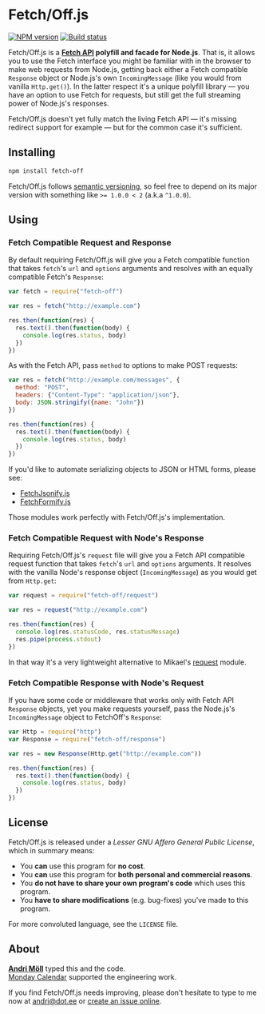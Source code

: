 Fetch/Off.js
============
[![NPM version][npm-badge]](https://www.npmjs.com/package/fetch-off)
[![Build status][travis-badge]](https://travis-ci.org/moll/node-fetch-off)

Fetch/Off.js is a **[Fetch API][fetch] polyfill and facade for Node.js**. That is, it allows you to use the Fetch interface you might be familiar with in the browser to make web requests from Node.js, getting back either a Fetch compatible `Response` object or Node.js's own `IncomingMessage` (like you would from vanilla `Http.get()`). In the latter respect it's a unique polyfill library — you have an option to use Fetch for requests, but still get the full streaming power of Node.js's responses.

Fetch/Off.js doesn't yet fully match the living Fetch API — it's missing redirect support for example — but for the common case it's sufficient.

[npm-badge]: https://img.shields.io/npm/v/fetch-off.svg
[travis-badge]: https://travis-ci.org/moll/node-fetch-off.png?branch=master
[fetch]: https://developer.mozilla.org/en/docs/Web/API/Fetch_API


Installing
----------
```sh
npm install fetch-off
```

Fetch/Off.js follows [semantic versioning](http://semver.org), so feel free to depend on its major version with something like `>= 1.0.0 < 2` (a.k.a `^1.0.0`).


Using
-----
### Fetch Compatible Request and Response

By default requiring Fetch/Off.js will give you a Fetch compatible function that takes `fetch`'s `url` and `options` arguments and resolves with an equally compatible Fetch's `Response`:

```javascript
var fetch = require("fetch-off")

var res = fetch("http://example.com")

res.then(function(res) {
  res.text().then(function(body) {
    console.log(res.status, body)
  })
})
```

As with the Fetch API, pass `method` to options to make POST requests:

```javascript
var res = fetch("http://example.com/messages", {
  method: "POST",
  headers: {"Content-Type": "application/json"},
  body: JSON.stringify({name: "John"})
})

res.then(function(res) {
  res.text().then(function(body) {
    console.log(res.status, body)
  })
})
```

If you'd like to automate serializing objects to JSON or HTML forms, please see:

- [FetchJsonify.js](https://github.com/moll/js-fetch-jsonify)
- [FetchFormify.js](https://github.com/moll/js-fetch-formify)

Those modules work perfectly with Fetch/Off.js's implementation.

### Fetch Compatible Request with Node's Response

Requiring Fetch/Off.js's `request` file will give you a Fetch API compatible request function that takes `fetch`'s `url` and `options` arguments. It resolves with the vanilla Node's response object (`IncomingMessage`) as you would get from `Http.get`:


```javascript
var request = require("fetch-off/request")

var res = request("http://example.com")

res.then(function(res) {
  console.log(res.statusCode, res.statusMessage)
  res.pipe(process.stdout)
})
```

In that way it's a very lightweight alternative to Mikael's [request](https://github.com/request/request) module.

### Fetch Compatible Response with Node's Request

If you have some code or middleware that works only with Fetch API `Response` objects, yet you make requests yourself, pass the Node.js's `IncomingMessage` object to FetchOff's `Response`:

```javascript
var Http = require("http")
var Response = require("fetch-off/response")

var res = new Response(Http.get("http://example.com"))

res.then(function(res) {
  res.text().then(function(body) {
    console.log(res.status, body)
  })
})
```


License
-------
Fetch/Off.js is released under a *Lesser GNU Affero General Public License*, which in summary means:

- You **can** use this program for **no cost**.
- You **can** use this program for **both personal and commercial reasons**.
- You **do not have to share your own program's code** which uses this program.
- You **have to share modifications** (e.g. bug-fixes) you've made to this program.

For more convoluted language, see the `LICENSE` file.


About
-----
**[Andri Möll][moll]** typed this and the code.  
[Monday Calendar][monday] supported the engineering work.

If you find Fetch/Off.js needs improving, please don't hesitate to type to me now at [andri@dot.ee][email] or [create an issue online][issues].

[email]: mailto:andri@dot.ee
[issues]: https://github.com/moll/node-fetch-off/issues
[moll]: http://themoll.com
[monday]: https://mondayapp.com
